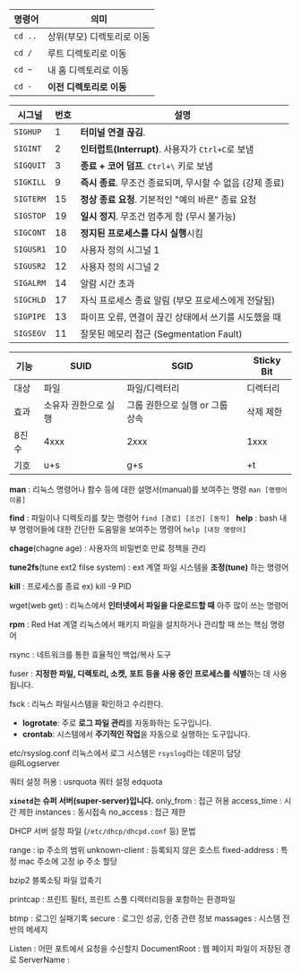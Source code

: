 
|명령어|의미|
|---|---|
|`cd ..`|상위(부모) 디렉토리로 이동|
|`cd /`|루트 디렉토리로 이동|
|`cd ~`|내 홈 디렉토리로 이동|
|`cd -`|**이전 디렉토리로 이동**|

| 시그널       | 번호  | 설명                                     |
| --------- | --- | -------------------------------------- |
| `SIGHUP`  | 1   | **터미널 연결 끊김**.                         |
| `SIGINT`  | 2   | **인터럽트(Interrupt)**. 사용자가 `Ctrl+C`로 보냄 |
| `SIGQUIT` | 3   | **종료 + 코어 덤프**. `Ctrl+\` 키로 보냄         |
| `SIGKILL` | 9   | **즉시 종료**. 무조건 종료되며, 무시할 수 없음 (강제 종료)  |
| `SIGTERM` | 15  | **정상 종료 요청**. 기본적인 "예의 바른" 종료 요청       |
| `SIGSTOP` | 19  | **일시 정지**. 무조건 멈추게 함 (무시 불가능)          |
| `SIGCONT` | 18  | **정지된 프로세스를 다시 실행**시킴                  |
| `SIGUSR1` | 10  | 사용자 정의 시그널 1                           |
| `SIGUSR2` | 12  | 사용자 정의 시그널 2                           |
| `SIGALRM` | 14  | 알람 시간 초과                               |
| `SIGCHLD` | 17  | 자식 프로세스 종료 알림 (부모 프로세스에게 전달됨)          |
| `SIGPIPE` | 13  | 파이프 오류, 연결이 끊긴 상태에서 쓰기를 시도했을 때         |
| `SIGSEGV` | 11  | 잘못된 메모리 접근 (Segmentation Fault)        |


|기능|SUID|SGID|Sticky Bit|
|---|---|---|---|
|대상|파일|파일/디렉터리|디렉터리|
|효과|소유자 권한으로 실행|그룹 권한으로 실행 or 그룹 상속|삭제 제한|
|8진수|4xxx|2xxx|1xxx|
|기호|u+s|g+s|+t|

**man** : 리눅스 명령어나 함수 등에 대한 설명서(manual)를 보여주는 명령
`man [명령어 이름]`

**find** :  파일이나 디렉토리를 찾는 명령어
`find [경로] [조건] [동작]
`
**help** :  bash 내부 명령어들에 대한 간단한 도움말을 보여주는 명령어
`help [내장 명령어]`

**chage**(chagne age) : 사용자의 비밀번호 만료 정책을 관리

**tune2fs**(tune ext2 filse system) : ext 계열 파일 시스템을 **조정(tune)** 하는 명령어

**kill** : 프로세스를 종료 ex) kill -9 PID

wget(web get) : 리눅스에서 **인터넷에서 파일을 다운로드할 때** 아주 많이 쓰는 명령어

**rpm** : Red Hat 계열 리눅스에서 패키지 파일을 설치하거나 관리할 때 쓰는 핵심 명령어

rsync : 네트워크를 통한 효율적인 백업/복사 도구

fuser : **지정한 파일, 디렉토리, 소켓, 포트 등을 사용 중인 프로세스를 식별**하는 데 사용됩니다.

fsck : 리눅스 파일시스템을 확인하고 수리한다.

- **logrotate**: 주로 **로그 파일 관리**를 자동화하는 도구입니다.
- **crontab**: 시스템에서 **주기적인 작업**을 자동으로 실행하는 도구입니다.

etc/rsyslog.conf
리눅스에서 로그 시스템은 `rsyslog`라는 데몬이 담당
@RLogserver

쿼터 설정 허용  : usrquota
쿼터 설정 edquota


**`xinetd`는 슈퍼 서버(super-server)입니다.**
only_from :  접근 허용
access_time : 시간 제한
instances : 동시접속
no_access : 접근 제한

DHCP 서버 설정 파일 (`/etc/dhcp/dhcpd.conf` 등) 문법

range : ip 주소의 범위
unknown-client : 등록되지 않은 호스트
fixed-address : 특정 mac 주소에 고정 ip 주소 할당

bzip2  블록소팅 파일 압축기

printcap : 프린트 필터, 프린트 스풀 디렉터리등을 포함하는 환경파일

btmp : 로그인 실패기록
secure : 로그인 성공, 인증 관련 정보
massages : 시스템 전반의 메세지

Listen : 어떤 포트에서 요청을 수신할지
DocumentRoot : 웹 페이지 파일이 저장된 경로
ServerName : 

